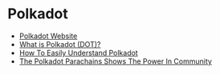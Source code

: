 # Polkadot

- [Polkadot Website](https://polkadot.network/)
- [What is Polkadot (DOT)?](https://www.coinbase.com/learn/crypto-basics/what-is-polkadot)
- [How To Easily Understand Polkadot](https://medium.com/coinmonks/how-to-easily-understand-polkadot-a-quick-behind-the-scenes-look-2992611460e7)
- [The Polkadot Parachains Shows The Power In Community](https://medium.datadriveninvestor.com/the-polkadot-parachains-shows-the-power-in-community-896005350c93)